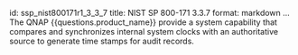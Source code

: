 id: ssp_nist800171r1_3_3_7
title: NIST SP 800-171 3.3.7
format: markdown
...
The QNAP {{questions.product_name}} provide a system capability that compares and synchronizes internal system clocks with an authoritative source to generate time stamps for audit records.

